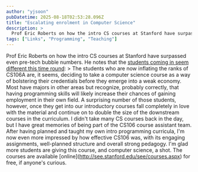 ```yaml
---
author: "yjsoon"
pubDatetime: 2025-08-18T02:53:28.096Z
title: "Escalating enrolment in Computer Science"
description: >
  Prof Eric Roberts on how the intro CS courses at Stanford have surpassed even pre-tech bubble numbers. He notes that the students coming in seem diffe...
tags: ["Links", "Programming", "Teaching"]
---
```






Prof Eric Roberts on how the intro CS courses at Stanford have surpassed even pre-tech bubble numbers. He notes that the [students coming in seem different this time round](https://computinged.wordpress.com/2011/04/13/guest-post-eric-roberts-on-the-dangers-of-escalating-enrollments/): > The students who are now inflating the ranks of CS106A are, it seems, deciding to take a computer science course as a way of bolstering their credentials before they emerge into a weak economy. Most have majors in other areas but recognize, probably correctly, that having programming skills will likely increase their chances of gaining employment in their own field. A surprising number of those students, however, once they get into our introductory courses fall completely in love with the material and continue on to double the size of the downstream courses in the curriculum. I didn't take many CS courses back in the day, but I have great memories of being part of the CS106 course assistant team. After having planned and taught my own intro programming curricula, I'm now even more impressed by how effective CS106 was, with its engaging assignments, well-planned structure and overall strong pedagogy. I'm glad more students are giving this course, and computer science, a shot. The courses are available \[online\](http://see.stanford.edu/see/courses.aspx) for free, if anyone's curious.